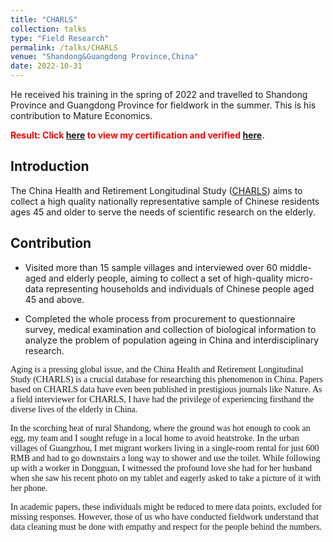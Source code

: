 ```yaml
---
title: "CHARLS"
collection: talks
type: "Field Research"
permalink: /talks/CHARLS
venue: "Shandong&Guangdong Province,China"
date: 2022-10-31
---
```


He received his training in the spring of 2022 and travelled to Shandong Province and Guangdong Province for fieldwork in the summer. This is his contribution to Mature Economics.

<span style="color:red">**Result: Click [here]({{site.url}}/file/2022年9月+优秀队伍+北京大学CHARLS.pdf) to view my certification and verified [here](https://charls.pku.edu.cn/info/1131/1802.htm).**

Introduction
---
The China Health and Retirement Longitudinal Study ([CHARLS](https://charls.pku.edu.cn/en/)) aims to collect a high quality nationally representative sample of Chinese residents ages 45 and older to serve the needs of scientific research on the elderly.

Contribution
---
*	Visited more than 15 sample villages and interviewed over 60 middle-aged and elderly people, aiming to collect a set of high-quality micro-data representing households and individuals of Chinese people aged 45 and above.
  
*	Completed the whole process from procurement to questionnaire survey, medical examination and collection of biological information to analyze the problem of population ageing in China and interdisciplinary research.


<font face="Times New Roman">Aging is a pressing global issue, and the China Health and Retirement Longitudinal Study (CHARLS) is a crucial database for researching this phenomenon in China. Papers based on CHARLS data have even been published in prestigious journals like Nature. As a field interviewer for CHARLS, I have had the privilege of experiencing firsthand the diverse lives of the elderly in China. <br>  

In the scorching heat of rural Shandong, where the ground was hot enough to cook an egg, my team and I sought refuge in a local home to avoid heatstroke. In the urban villages of Guangzhou, I met migrant workers living in a single-room rental for just 600 RMB and had to go downstairs a long way to shower and use the toilet. While following up with a worker in Dongguan, I witnessed the profound love she had for her husband when she saw his recent photo on my tablet and eagerly asked to take a picture of it with her phone. <br>  

In academic papers, these individuals might be reduced to mere data points, excluded for missing responses. However, those of us who have conducted fieldwork understand that data cleaning must be done with empathy and respect for the people behind the numbers.</font>
